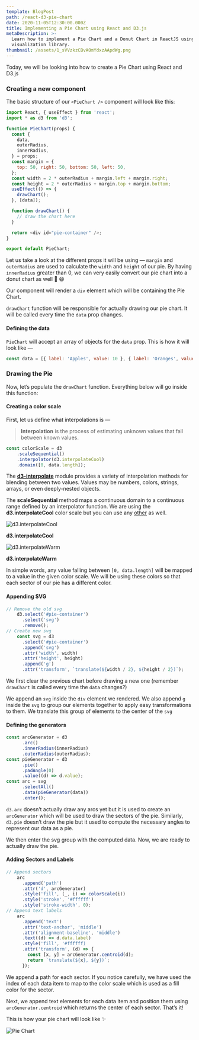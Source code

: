 ```yaml
---
template: BlogPost
path: /react-d3-pie-chart
date: 2020-11-05T12:30:00.000Z
title: Implementing a Pie Chart using React and D3.js
metaDescription: >-
  Learn how to implement a Pie Chart and a Donut Chart in ReactJS using D3.js
  visualization library. 
thumbnail: /assets/1_sVVzkzCBvAOmYdxzAApdWg.png
---
```

Today, we will be looking into how to create a Pie Chart using React and D3.js

### Creating a new component

The basic structure of our `<PieChart />` component will look like this:

```javascript
import React, { useEffect } from 'react';
import * as d3 from 'd3';

function PieChart(props) {
  const {
    data,
    outerRadius,
    innerRadius,
  } = props;
  const margin = {
    top: 50, right: 50, bottom: 50, left: 50,
  };
  const width = 2 * outerRadius + margin.left + margin.right;
  const height = 2 * outerRadius + margin.top + margin.bottom;
  useEffect(() => {
    drawChart();
  }, [data]);

  function drawChart() {
    // draw the chart here
  }    

  return <div id="pie-container" />;
}

export default PieChart;
```

Let us take a look at the different props it will be using — `margin` and `outerRadius` are used to calculate the `width` and `height` of our pie. By having `innerRadius` greater than 0, we can very easily convert our pie chart into a donut chart as well 🍩 😄

Our component will render a `div` element which will be containing the Pie Chart.

`drawChart` function will be responsible for actually drawing our pie chart. It will be called every time the `data` prop changes.

#### Defining the data

`PieChart` will accept an array of objects for the `data` prop. This is how it will look like —

```javascript
const data = [{ label: 'Apples', value: 10 }, { label: 'Oranges', value: 20 }];
```

### Drawing the Pie

Now, let’s populate the `drawChart` function. Everything below will go inside this function:

#### Creating a color scale

First, let us define what interpolations is —

> **Interpolation** is the process of estimating unknown values that fall between known values.

```javascript
const colorScale = d3     
    .scaleSequential()      
    .interpolator(d3.interpolateCool)      
    .domain([0, data.length]);
```

The **[d3-interpolate](https://github.com/d3/d3-interpolate)** module provides a variety of interpolation methods for blending between two values. Values may be numbers, colors, strings, arrays, or even deeply-nested objects.

The **scaleSequential** method maps a continuous domain to a continuous range defined by an interpolator function. We are using the **d3.interpolateCool** color scale but you can use any [other](https://github.com/d3/d3-scale-chromatic/blob/master/README.md) as well.

![d3.interpolateCool](https://cdn-images-1.medium.com/max/1600/1*UH2buM-fFsZ_JTuqfjhLlg.png)

**d3.interpolateCool**

![d3.interpolateWarm](https://cdn-images-1.medium.com/max/1600/1*mac_xSL9Eoadwnab9ler5A.png)

**d3.interpolateWarm**

In simple words, any value falling between `[0, data.length]` will be mapped to a value in the given color scale. We will be using these colors so that each sector of our pie has a different color.

#### Appending SVG

```javascript
// Remove the old svg
    d3.select('#pie-container')
      .select('svg')
      .remove();
// Create new svg
    const svg = d3
      .select('#pie-container')
      .append('svg')
      .attr('width', width)
      .attr('height', height)
      .append('g')
      .attr('transform', `translate(${width / 2}, ${height / 2})`);
```

We first clear the previous chart before drawing a new one (remember `drawChart` is called every time the `data` changes?)

We append an `svg` inside the `div` element we rendered. We also append `g` inside the `svg` to group our elements together to apply easy transformations to them. We translate this group of elements to the center of the `svg`

#### Defining the generators

```javascript
const arcGenerator = d3
      .arc()
      .innerRadius(innerRadius)
      .outerRadius(outerRadius);
const pieGenerator = d3
      .pie()
      .padAngle(0)
      .value((d) => d.value);
const arc = svg
      .selectAll()
      .data(pieGenerator(data))
      .enter();
```

`d3.arc` doesn’t actually draw any arcs yet but it is used to create an `arcGenerator` which will be used to draw the sectors of the pie. Similarly, `d3.pie` doesn’t draw the pie but it used to compute the necessary angles to represent our data as a pie.

We then enter the svg group with the computed data. Now, we are ready to actually draw the pie.

#### Adding Sectors and Labels

```javascript
// Append sectors
    arc
      .append('path')
      .attr('d', arcGenerator)
      .style('fill', (_, i) => colorScale(i))
      .style('stroke', '#ffffff')
      .style('stroke-width', 0);
// Append text labels
    arc
      .append('text')
      .attr('text-anchor', 'middle')
      .attr('alignment-baseline', 'middle')
      .text((d) => d.data.label)
      .style('fill', '#ffffff)
      .attr('transform', (d) => {
        const [x, y] = arcGenerator.centroid(d);
        return `translate(${x}, ${y})`;
      });
```

We append a path for each sector. If you notice carefully, we have used the index of each data item to map to the color scale which is used as a fill color for the sector.

Next, we append text elements for each data item and position them using `arcGenerator.centroid` which returns the center of each sector. That’s it!

This is how your pie chart will look like ✨

![Pie Chart](https://cdn-images-1.medium.com/max/1600/1*HuIdpgBUQqXsjD0HMqldKA.png)
